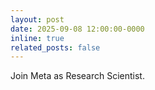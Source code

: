 ```yaml
---
layout: post
date: 2025-09-08 12:00:00-0000
inline: true
related_posts: false
---
```


Join Meta as Research Scientist.
